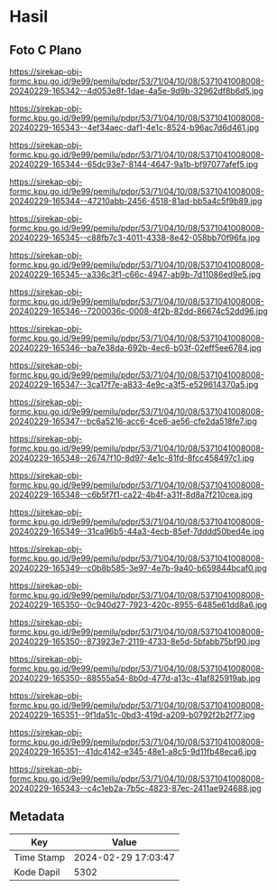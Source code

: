 # Hasil

## Foto C Plano

https://sirekap-obj-formc.kpu.go.id/9e99/pemilu/pdpr/53/71/04/10/08/5371041008008-20240229-165342--4d053e8f-1dae-4a5e-9d9b-32962df8b6d5.jpg

https://sirekap-obj-formc.kpu.go.id/9e99/pemilu/pdpr/53/71/04/10/08/5371041008008-20240229-165343--4ef34aec-daf1-4e1c-8524-b96ac7d6d461.jpg

https://sirekap-obj-formc.kpu.go.id/9e99/pemilu/pdpr/53/71/04/10/08/5371041008008-20240229-165344--65dc93e7-8144-4647-9a1b-bf97077afef5.jpg

https://sirekap-obj-formc.kpu.go.id/9e99/pemilu/pdpr/53/71/04/10/08/5371041008008-20240229-165344--47210abb-2456-4518-81ad-bb5a4c5f9b89.jpg

https://sirekap-obj-formc.kpu.go.id/9e99/pemilu/pdpr/53/71/04/10/08/5371041008008-20240229-165345--c88fb7c3-4011-4338-8e42-058bb70f96fa.jpg

https://sirekap-obj-formc.kpu.go.id/9e99/pemilu/pdpr/53/71/04/10/08/5371041008008-20240229-165345--a336c3f1-c66c-4947-ab9b-7d11086ed9e5.jpg

https://sirekap-obj-formc.kpu.go.id/9e99/pemilu/pdpr/53/71/04/10/08/5371041008008-20240229-165346--7200036c-0008-4f2b-82dd-86674c52dd96.jpg

https://sirekap-obj-formc.kpu.go.id/9e99/pemilu/pdpr/53/71/04/10/08/5371041008008-20240229-165346--ba7e38da-692b-4ec6-b03f-02eff5ee6784.jpg

https://sirekap-obj-formc.kpu.go.id/9e99/pemilu/pdpr/53/71/04/10/08/5371041008008-20240229-165347--3ca17f7e-a833-4e9c-a3f5-e529614370a5.jpg

https://sirekap-obj-formc.kpu.go.id/9e99/pemilu/pdpr/53/71/04/10/08/5371041008008-20240229-165347--bc6a5216-acc6-4ce6-ae56-cfe2da518fe7.jpg

https://sirekap-obj-formc.kpu.go.id/9e99/pemilu/pdpr/53/71/04/10/08/5371041008008-20240229-165348--26747f10-8d97-4e1c-81fd-8fcc458497c1.jpg

https://sirekap-obj-formc.kpu.go.id/9e99/pemilu/pdpr/53/71/04/10/08/5371041008008-20240229-165348--c6b5f7f1-ca22-4b4f-a31f-8d8a7f210cea.jpg

https://sirekap-obj-formc.kpu.go.id/9e99/pemilu/pdpr/53/71/04/10/08/5371041008008-20240229-165349--31ca96b5-44a3-4ecb-85ef-7dddd50bed4e.jpg

https://sirekap-obj-formc.kpu.go.id/9e99/pemilu/pdpr/53/71/04/10/08/5371041008008-20240229-165349--c0b8b585-3e97-4e7b-9a40-b659844bcaf0.jpg

https://sirekap-obj-formc.kpu.go.id/9e99/pemilu/pdpr/53/71/04/10/08/5371041008008-20240229-165350--0c940d27-7923-420c-8955-6485e61dd8a6.jpg

https://sirekap-obj-formc.kpu.go.id/9e99/pemilu/pdpr/53/71/04/10/08/5371041008008-20240229-165350--873923e7-2119-4733-8e5d-5bfabb75bf90.jpg

https://sirekap-obj-formc.kpu.go.id/9e99/pemilu/pdpr/53/71/04/10/08/5371041008008-20240229-165350--88555a54-8b0d-477d-a13c-41af825919ab.jpg

https://sirekap-obj-formc.kpu.go.id/9e99/pemilu/pdpr/53/71/04/10/08/5371041008008-20240229-165351--9f1da51c-0bd3-419d-a209-b0792f2b2f77.jpg

https://sirekap-obj-formc.kpu.go.id/9e99/pemilu/pdpr/53/71/04/10/08/5371041008008-20240229-165351--41dc4142-e345-48e1-a8c5-9d11fb48eca6.jpg

https://sirekap-obj-formc.kpu.go.id/9e99/pemilu/pdpr/53/71/04/10/08/5371041008008-20240229-165343--c4c1eb2a-7b5c-4823-87ec-2411ae924688.jpg


## Metadata

| Key        | Value               |
| ---------- | ------------------- |
| Time Stamp | 2024-02-29 17:03:47 |
| Kode Dapil | 5302                |



